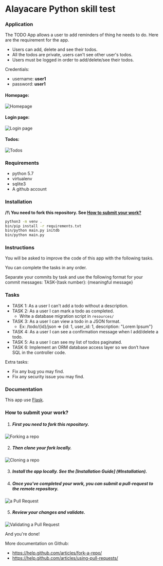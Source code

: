 Alayacare Python skill test
===========================


### Application
The TODO App allows a user to add reminders of thing he needs to do. Here are the requirement for the app.
* Users can add, delete and see their todos.
* All the todos are private, users can't see other user's todos.
* Users must be logged in order to add/delete/see their todos.

Credentials:
* username: **user1**
* password: **user1**

#### Homepage:
![Homepage](/web/img/homepage.png?raw=true "Homepage")

#### Login page:
![Login page](/web/img/login-page.png?raw=true "Login page")

#### Todos:
![Todos](/web/img/todos.png?raw=true "Todos")

### Requirements
* python 5.7
* virtualenv
* sqlite3
* A github account

### Installation
**/!\ You need to fork this repository. See [How to submit your work?](#how-to-submit-your-work)**
```sh
python3 -m venv .
bin/pip install -r requirements.txt
bin/python main.py initdb
bin/python main.py
```

### Instructions

You will be asked to improve the code of this app with the following tasks.

You can complete the tasks in any order.

Separate your commits by task and use the following format for your commit messages: TASK-{task number}: {meaningful message}

### Tasks
* TASK 1: As a user I can't add a todo without a description.
* TASK 2: As a user I can mark a todo as completed.
    - Write a database migration script in `resources/`
* TASK 3: As a user I can view a todo in a JSON format.
    - Ex: /todo/{id}/json => {id: 1, user_id: 1, description: "Lorem Ipsum"}
* TASK 4: As a user I can see a confirmation message when I add/delete a todo.
* TASK 5: As a user I can see my list of todos paginated.
* TASK 6: Implement an ORM database access layer so we don’t have SQL in the controller code.

Extra tasks:
- Fix any bug you may find.
- Fix any security issue you may find.


### Documentation
This app use [Flask](http://flask.pocoo.org/docs/0.10/).


### How to submit your work?

1. ##### First you need to fork this repository.
![Forking a repo](/web/img/fork.png?raw=true "Forking a repo")

2. ##### Then clone your fork locally.
![Cloning a repo](/web/img/clone.png?raw=true "Cloning a repo")

3. ##### Install the app locally. See the [Installation Guide] (#Installation).

4. ##### Once you've completed your work, you can submit a pull-request to the remote repository.
![ a Pull Request](/web/img/pull-request.png?raw=true "Creating a Pull Request")

5. ##### Review your changes and validate.
![Validating a Pull Request](/web/img/pull-request-review.png?raw=true "Validating a Pull Request")



And you're done!


More documentation on Github:
* https://help.github.com/articles/fork-a-repo/
* https://help.github.com/articles/using-pull-requests/

